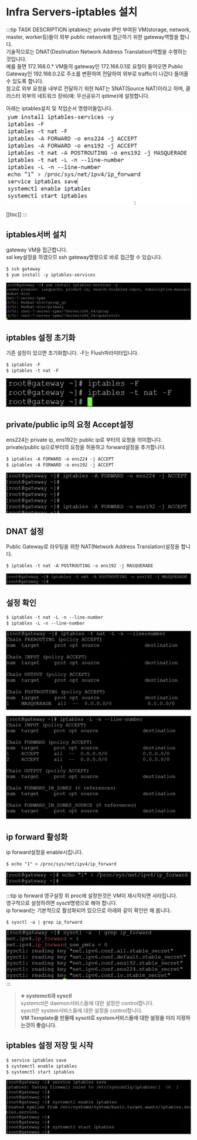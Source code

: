 # Infra Servers-iptables 설치

:::tip TASK DESCRIPTION
iptables는 private IP만 부여된 VM(storage, network, master, worker등)들이 외부 public network에 접근하기 위한 gateway역할을 합니다.  
기술적으로는 DNAT(Destination Network Address Translation)역할을 수행하는것입니다.  
예를 들면 172.168.0.* VM들의 gateway인 172.168.0.1로 요청이 들어오면 Public Gateway인 192.168.0.2로 주소를 변환하여 전달하여 외부로 traffic이 나갔다 들어올 수 있도록 합니다.    
참고로 외부 요청을 내부로 전달하기 위한 NAT는 SNAT(Source NAT)이라고 하며, 클러스터 외부의 네트워크 장비(예: 무선공유기 iptime)에 설정합니다.  

아래는 iptables설치 및 작업순서 명령어들입니다.  
![](./img/2020-05-25-00-40-51.png)

[[toc]] 
:::

## iptables서버 설치
gateway VM을 접근합니다.  
ssl key설정을 하였으므 ssh gateway명령으로 바로 접근할 수 있습니다.  
```
$ ssh gateway
$ yum install -y iptables-services
```
![](./img/2020-05-25-00-45-57.png)

## iptables 설정 초기화
기존 설정이 있으면 초기화합니다.  -F는 Flush파라미터입니다.  
```
$ iptables -F
$ iptables -t nat -F
```

![](./img/2020-05-25-00-47-28.png)

##  private/public ip의 요청 Accept설정
ens224는 private ip, ens192는 public ip로 부터의 요청을 의미합니다.  
private/public ip으로부터의 요청을 허용하고 forward설정을 추가합니다.  
```
$ iptables -A FORWARD -o ens224 -j ACCEPT
$ iptables -A FORWARD -o ens192 -j ACCEPT
```
![](./img/2020-05-25-00-59-02.png)

## DNAT 설정 
Public Gateway로 라우팅을 위한 NAT(Network Address Translation)설정을 합니다.   
```
$ iptables -t nat -A POSTROUTING -o ens192 -j MASQUERADE
```
![](./img/2020-05-25-01-04-17.png)

## 설정 확인
```
$ iptables -t nat -L -n --line-number
$ iptables -L -n --line-number
```
![](./img/2020-05-25-01-10-45.png)

![](./img/2020-05-25-01-11-18.png)

## ip forward 활성화
ip forward설정을 enable시킵니다.  
```
$ echo "1" > /proc/sys/net/ipv4/ip_forward
```
![](./img/2020-05-25-01-13-51.png)

:::tip ip forward 영구설정
위 proc에 설정한것은 VM이 재시작되면 사라집니다.  
영구적으로 설정하려면 sysctl명령으로 해야 합니다.  
ip forward는 기본적으로 활성화되어 있으므로 아래와 같이 확인만 해 봅니다.   
```
$ sysctl -a | grep ip_forward
```
![](./img/2020-05-25-01-20-52.png)
:::

> **※ systemctl과 sysctl** \
systemctl은 daemon서비스들에 대한 설정만 control합니다.\
sysctl은 system서비스들에 대한 설정을 control합니다. \
**VM Template을 만들때 sysctl로 system서비스들에 대한 설정을 미리 지정하는것이 좋습니다.**   

## iptables 설정 저장 및 시작
```
$ service iptables save
$ systemctl enable iptables
$ systemctl start iptables
```
![](./img/2020-05-25-01-18-14.png)

